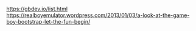 https://gbdev.io/list.html
https://realboyemulator.wordpress.com/2013/01/03/a-look-at-the-game-boy-bootstrap-let-the-fun-begin/
